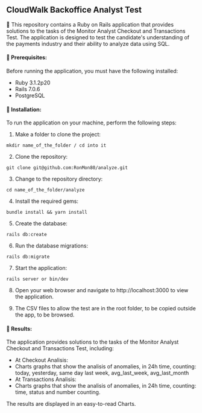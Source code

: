 ## **CloudWalk Backoffice Analyst Test**

🎯 This repository contains a Ruby on Rails application that provides solutions to the tasks of the Monitor Analyst Checkout and Transactions Test. The application is designed to test the candidate's understanding of the payments industry and their ability to analyze data using SQL.

#### **🔧 Prerequisites:**
Before running the application, you must have the following installed:

- Ruby 3.1.2p20
- Rails 7.0.6
- PostgreSQL

#### **🔧 Installation:**
To run the application on your machine, perform the following steps:

1. Make a folder to clone the project:
```
mkdir name_of_the_folder / cd into it
```
2. Clone the repository:
```
git clone git@github.com:RonMon80/analyze.git
```
3. Change to the repository directory:
```
cd name_of_the_folder/analyze
```
4. Install the required gems:
```
bundle install && yarn install
```
5. Create the database:
```
rails db:create
```
6. Run the database migrations:
```
rails db:migrate
```
7. Start the application:
```
rails server or bin/dev
```
8. Open your web browser and navigate to http://localhost:3000 to view the application.

9. The CSV files to allow the test are in the root folder, to be copied outside the app, to be browsed.

#### **🔧 Results:**
The application provides solutions to the tasks of the Monitor Analyst Checkout and Transactions Test, including:

- At Checkout Analisis:
- Charts graphs that show the analisis of anomalies, in 24h time, counting: today, yesterday, same day last week, avg_last_week, avg_last_month
- At Transactions Analisis:
- Charts graphs that show the analisis of anomalies, in 24h time, counting: time, status and number counting.

The results are displayed in an easy-to-read Charts.
